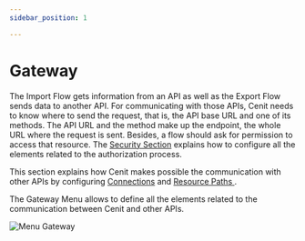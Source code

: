 ```yaml
---
sidebar_position: 1

---
```


# Gateway

The Import Flow gets information from an API as well as the Export Flow sends data to another API. For communicating with those APIs, Cenit needs to know where to send the request, that is, the API base URL and one of its methods. The API URL and the method make up the endpoint,  the whole URL where the request is sent. Besides, a flow should ask for permission to access that resource. The [Security Section](security/security.md) explains  how to configure all the elements related to the authorization process.

This section explains how Cenit makes possible the communication with other APIs by configuring [Connections](gateway/connection.md) and [Resource Paths ](gateway/resource_paths_.md).

The Gateway Menu allows to define all the elements related to the communication between Cenit and other APIs.

![Menu Gateway](https://user-images.githubusercontent.com/99367633/159986268-35f45334-2abe-451a-a509-79fa260c02bc.png)
